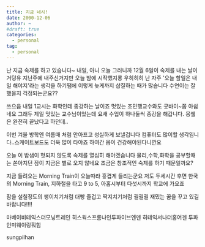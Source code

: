 ```yaml
---
title: 지금 네시!
date: 2000-12-06
author: ~
#draft: true
categories:
  - personal
tag:
  - personal
---
```




난 지금 숙제를 하고 있슴니다~
내일, 아니 오늘 그러니까 12월 6일이 숙제를 내는 날이거덩유
지난주에 내주신거지만 오늘 밤에 시작했지롱
우히히히
난 자주 '오늘 할일은 내일 해야지'라는 생각을 하기땜에 이렇게
늦게까지 삽질하는 때가 많습니다
수연이는 잘 했을지 걱정되는군요??

쓰으읍
내일 1교시는 화학인데 종강하는 날이죠
멋있는 조민행교수와도 굿바이~쫌 아쉽네요 그래두 제일 멋있는 교수님이었는데
요새 수업이 하나둘씩 종강을 해갑니다. 몽쉘은 완전히 끝났다고 하던데..

이번 겨울 방학엔 여름때 처럼 안아프고 성실하게 보낼겁니다
컴퓨터도 많이할 생각임니다..스케이트보드도 더욱 많이 타야죠
하여간 몸이 건강해야된다니깐요

오늘 이 밤샘이 헛되지 않도록 숙제를 열심히 해야겠습니다
물리,수학,화학을 공부할때는 쏟아지던 잠이 지금은 별로 오지 않네요
조금은 창조적인 숙제를 하기 때문일까요?

지금 들려오는 Morning Train이 오늘따라 흥겹게 들리는군요
저도 두세시간 후면 한국의 Morning Train, 지하철을 타고 9 to 5, 아홉시부터 다섯시까지
학교에 가요죠

잠을 설칠정도의 
팽이치기처럼 대빵 즐겁고 
딱지치기처럼 괼괼괼 재밌는 
꿈을 꾸고 있길 바랍니다!!!!

마베이비테익스더모닝트레인
히스웍스프롬나인투파이브엔덴
히테익서나더홈어겐
투파인미웨이링훠힘


 










sungpilhan
         


